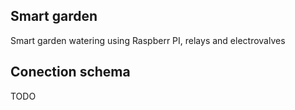 ## Smart garden

Smart garden watering using Raspberr PI, relays and electrovalves

## Conection schema

TODO